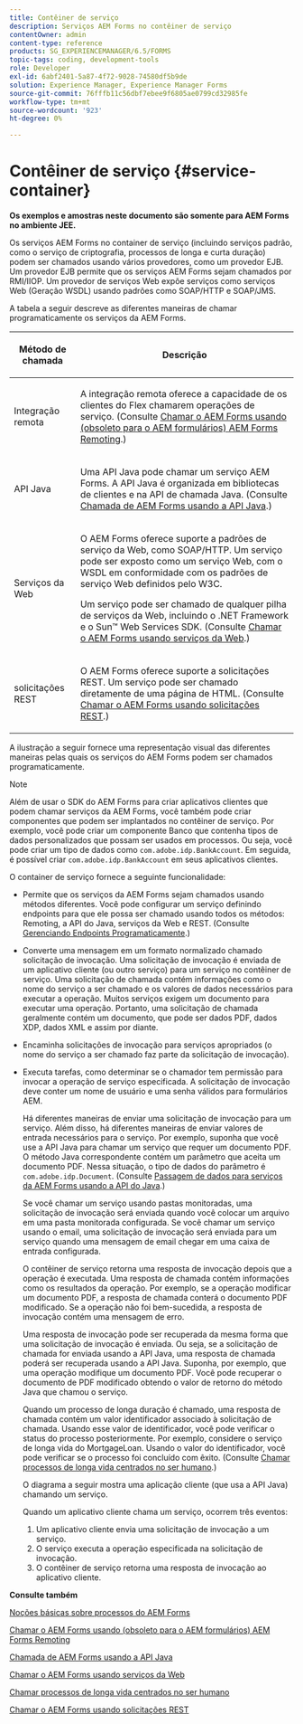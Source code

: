 ```yaml
---
title: Contêiner de serviço
description: Serviços AEM Forms no contêiner de serviço
contentOwner: admin
content-type: reference
products: SG_EXPERIENCEMANAGER/6.5/FORMS
topic-tags: coding, development-tools
role: Developer
exl-id: 6abf2401-5a87-4f72-9028-74580df5b9de
solution: Experience Manager, Experience Manager Forms
source-git-commit: 76fffb11c56dbf7ebee9f6805ae0799cd32985fe
workflow-type: tm+mt
source-wordcount: '923'
ht-degree: 0%

---
```


# Contêiner de serviço {#service-container}

**Os exemplos e amostras neste documento são somente para AEM Forms no ambiente JEE.**

Os serviços AEM Forms no container de serviço (incluindo serviços padrão, como o serviço de criptografia, processos de longa e curta duração) podem ser chamados usando vários provedores, como um provedor EJB. Um provedor EJB permite que os serviços AEM Forms sejam chamados por RMI/IIOP. Um provedor de serviços Web expõe serviços como serviços Web (Geração WSDL) usando padrões como SOAP/HTTP e SOAP/JMS.

A tabela a seguir descreve as diferentes maneiras de chamar programaticamente os serviços da AEM Forms.

<table>
 <thead>
  <tr>
   <th><p>Método de chamada</p></th>
   <th><p>Descrição</p></th>
  </tr>
 </thead>
 <tbody>
  <tr>
   <td><p>Integração remota</p></td>
   <td><p>A integração remota oferece a capacidade de os clientes do Flex chamarem operações de serviço. (Consulte <a href="/help/forms/developing/invoking-aem-forms-using-remoting.md#invoking-aem-forms-using-remoting">Chamar o AEM Forms usando (obsoleto para o AEM formulários) AEM Forms Remoting</a>.)</p></td>
  </tr>
  <tr>
   <td><p>API Java</p></td>
   <td><p>Uma API Java pode chamar um serviço AEM Forms. A API Java é organizada em bibliotecas de clientes e na API de chamada Java. (Consulte <a href="/help/forms/developing/invoking-aem-forms-using-java.md#invoking-aem-forms-using-the-java-api">Chamada de AEM Forms usando a API Java</a>.)</p></td>
  </tr>
  <tr>
   <td><p>Serviços da Web</p></td>
   <td><p>O AEM Forms oferece suporte a padrões de serviço da Web, como SOAP/HTTP. Um serviço pode ser exposto como um serviço Web, com o WSDL em conformidade com os padrões de serviço Web definidos pelo W3C.</p><p>Um serviço pode ser chamado de qualquer pilha de serviços da Web, incluindo o .NET Framework e o Sun™ Web Services SDK. (Consulte <a href="/help/forms/developing/invoking-aem-forms-using-web.md#invoking-aem-forms-using-web-services">Chamar o AEM Forms usando serviços da Web</a>.)</p></td>
  </tr>
  <tr>
   <td><p>solicitações REST</p></td>
   <td><p>O AEM Forms oferece suporte a solicitações REST. Um serviço pode ser chamado diretamente de uma página de HTML. (Consulte <a href="/help/forms/developing/invoking-aem-forms-using-rest.md#invoking-aem-forms-using-rest-requests">Chamar o AEM Forms usando solicitações REST</a>.)</p></td>
  </tr>
 </tbody>
</table>

A ilustração a seguir fornece uma representação visual das diferentes maneiras pelas quais os serviços do AEM Forms podem ser chamados programaticamente.

>[!NOTE]
>
>Além de usar o SDK do AEM Forms para criar aplicativos clientes que podem chamar serviços da AEM Forms, você também pode criar componentes que podem ser implantados no contêiner de serviço. Por exemplo, você pode criar um componente Banco que contenha tipos de dados personalizados que possam ser usados em processos. Ou seja, você pode criar um tipo de dados como `com.adobe.idp.BankAccount`. Em seguida, é possível criar `com.adobe.idp.BankAccount` em seus aplicativos clientes.

O container de serviço fornece a seguinte funcionalidade:

* Permite que os serviços da AEM Forms sejam chamados usando métodos diferentes. Você pode configurar um serviço definindo endpoints para que ele possa ser chamado usando todos os métodos: Remoting, a API do Java, serviços da Web e REST. (Consulte [Gerenciando Endpoints Programaticamente](/help/forms/developing/programmatically-endpoints.md#programmatically-managing-endpoints).)
* Converte uma mensagem em um formato normalizado chamado solicitação de invocação. Uma solicitação de invocação é enviada de um aplicativo cliente (ou outro serviço) para um serviço no contêiner de serviço. Uma solicitação de chamada contém informações como o nome do serviço a ser chamado e os valores de dados necessários para executar a operação. Muitos serviços exigem um documento para executar uma operação. Portanto, uma solicitação de chamada geralmente contém um documento, que pode ser dados PDF, dados XDP, dados XML e assim por diante.
* Encaminha solicitações de invocação para serviços apropriados (o nome do serviço a ser chamado faz parte da solicitação de invocação).
* Executa tarefas, como determinar se o chamador tem permissão para invocar a operação de serviço especificada. A solicitação de invocação deve conter um nome de usuário e uma senha válidos para formulários AEM.

  Há diferentes maneiras de enviar uma solicitação de invocação para um serviço. Além disso, há diferentes maneiras de enviar valores de entrada necessários para o serviço. Por exemplo, suponha que você use a API Java para chamar um serviço que requer um documento PDF. O método Java correspondente contém um parâmetro que aceita um documento PDF. Nessa situação, o tipo de dados do parâmetro é `com.adobe.idp.Document`. (Consulte [Passagem de dados para serviços da AEM Forms usando a API do Java](/help/forms/developing/invoking-aem-forms-using-java.md#passing-data-to-aem-forms-services-using-the-java-api).)

  Se você chamar um serviço usando pastas monitoradas, uma solicitação de invocação será enviada quando você colocar um arquivo em uma pasta monitorada configurada. Se você chamar um serviço usando o email, uma solicitação de invocação será enviada para um serviço quando uma mensagem de email chegar em uma caixa de entrada configurada.

  O contêiner de serviço retorna uma resposta de invocação depois que a operação é executada. Uma resposta de chamada contém informações como os resultados da operação. Por exemplo, se a operação modificar um documento PDF, a resposta de chamada conterá o documento PDF modificado. Se a operação não foi bem-sucedida, a resposta de invocação contém uma mensagem de erro.

  Uma resposta de invocação pode ser recuperada da mesma forma que uma solicitação de invocação é enviada. Ou seja, se a solicitação de chamada for enviada usando a API Java, uma resposta de chamada poderá ser recuperada usando a API Java. Suponha, por exemplo, que uma operação modifique um documento PDF. Você pode recuperar o documento de PDF modificado obtendo o valor de retorno do método Java que chamou o serviço.

  Quando um processo de longa duração é chamado, uma resposta de chamada contém um valor identificador associado à solicitação de chamada. Usando esse valor de identificador, você pode verificar o status do processo posteriormente. Por exemplo, considere o serviço de longa vida do MortgageLoan. Usando o valor do identificador, você pode verificar se o processo foi concluído com êxito. (Consulte [Chamar processos de longa vida centrados no ser humano](/help/forms/developing/invoking-human-centric-long-lived.md#invoking-human-centric-long-lived-processes).)

  O diagrama a seguir mostra uma aplicação cliente (que usa a API Java) chamando um serviço.

  Quando um aplicativo cliente chama um serviço, ocorrem três eventos:

   1. Um aplicativo cliente envia uma solicitação de invocação a um serviço.
   1. O serviço executa a operação especificada na solicitação de invocação.
   1. O contêiner de serviço retorna uma resposta de invocação ao aplicativo cliente.

**Consulte também**

[Noções básicas sobre processos do AEM Forms](/help/forms/developing/aem-forms-processes.md#understanding-aem-forms-processes)

[Chamar o AEM Forms usando (obsoleto para o AEM formulários) AEM Forms Remoting](/help/forms/developing/invoking-aem-forms-using-remoting.md#invoking-aem-forms-using-remoting)

[Chamada de AEM Forms usando a API Java](/help/forms/developing/invoking-aem-forms-using-java.md#invoking-aem-forms-using-the-java-api)

[Chamar o AEM Forms usando serviços da Web](/help/forms/developing/invoking-aem-forms-using-web.md#invoking-aem-forms-using-web-services)

[Chamar processos de longa vida centrados no ser humano](/help/forms/developing/invoking-human-centric-long-lived.md#invoking-human-centric-long-lived-processes)

[Chamar o AEM Forms usando solicitações REST](/help/forms/developing/invoking-aem-forms-using-rest.md#invoking-aem-forms-using-rest-requests)
